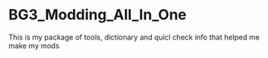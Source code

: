 # BG3_Modding_All_In_One
This is my package of tools, dictionary and quicl check info that helped me make my mods
